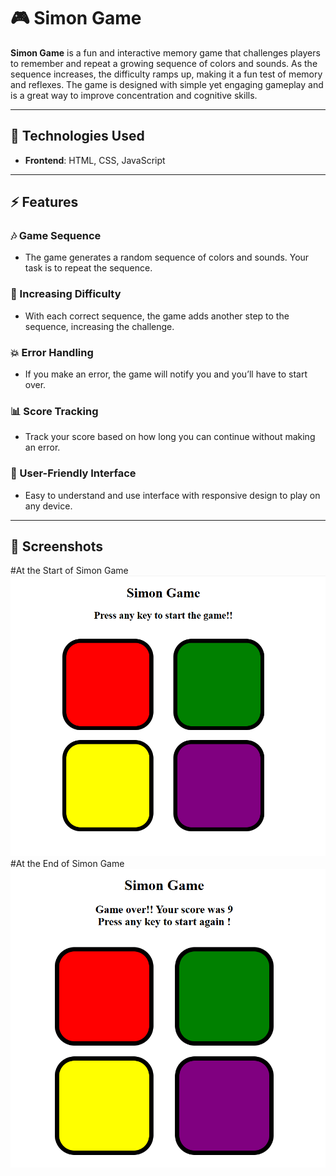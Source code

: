 # 🎮 Simon Game

**Simon Game** is a fun and interactive memory game that challenges players to remember and repeat a growing sequence of colors and sounds. As the sequence increases, the difficulty ramps up, making it a fun test of memory and reflexes. The game is designed with simple yet engaging gameplay and is a great way to improve concentration and cognitive skills.

---

## 🚀 Technologies Used

- **Frontend**: HTML, CSS, JavaScript
  
---

## ⚡ Features

### 🎶 Game Sequence
- The game generates a random sequence of colors and sounds. Your task is to repeat the sequence.

### 🔄 Increasing Difficulty
- With each correct sequence, the game adds another step to the sequence, increasing the challenge.

### 💥 Error Handling
- If you make an error, the game will notify you and you’ll have to start over.

### 📊 Score Tracking
- Track your score based on how long you can continue without making an error.

### 🎯 User-Friendly Interface
- Easy to understand and use interface with responsive design to play on any device.

---

## 📸 Screenshots
 #At the Start of Simon Game
![At the Start of Simon Game](./Screenshots/Start-Of-Game.png)
 #At the End of Simon Game
![At the End of Simon Game](./Screenshots/End-Of-Game.png)
